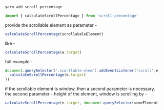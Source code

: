 ```javascript
yarn add scroll-percentage
```

```javascript
import { calculateScrollPercentage } from 'scroll-precentage'
```

provide the scrollable element as parameter -
```javascript
calculateScrollPercentage(scrollabaleElement)
```

like -
```javascript
calculateScrollPercentage(e.target)
```

full example -
```javascript
document.querySelector('.scorllable-elem').addEventListener('scroll',e => {
  calculateScrollPercentage(e.target)
})
```

if the scrollable element is window, then a second parameter is necessary.
the second parameter - height of the element, window is scrolling by -
```javascript
calculateScrollPercentage(e.target, document.querySelector(someElement).clientHeight)
```
